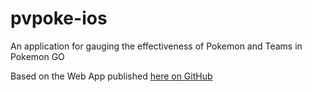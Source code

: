 # pvpoke-ios
An application for gauging the effectiveness of Pokemon and Teams in Pokemon GO

Based on the Web App published [here on GitHub](https://github.com/pvpoke/pvpoke)

